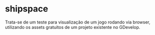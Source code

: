# shipspace

Trata-se de um teste para visualização de um jogo rodando via browser, utilizando os assets gratuitos de um projeto existente no GDevelop.
